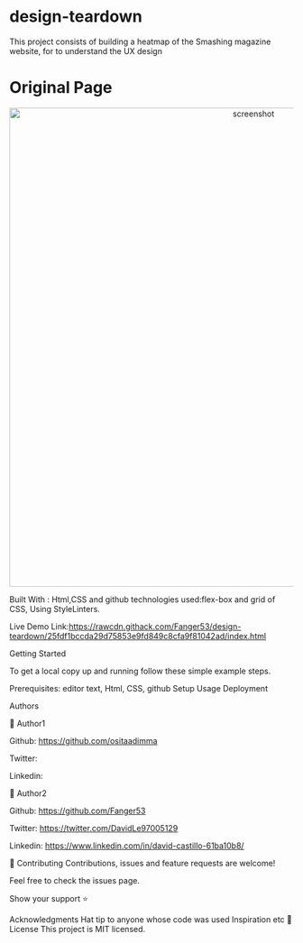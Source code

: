 # design-teardown
This project consists of building a heatmap of the Smashing magazine website, for to understand the UX design

# Original Page
<p align="center">
  <img src="img/screenshot.png" width="850" title="screenshot">
</p>


Built With : Html,CSS and github technologies used:flex-box and grid of CSS, Using StyleLinters.

Live Demo Link:https://rawcdn.githack.com/Fanger53/design-teardown/25fdf1bccda29d75853e9fd849c8cfa9f81042ad/index.html


Getting Started

To get a local copy up and running follow these simple example steps.

Prerequisites: editor text, Html, CSS, github Setup Usage Deployment

Authors

👤 Author1

Github: https://github.com/ositaadimma

Twitter:

Linkedin:

👤 Author2

Github: https://github.com/Fanger53

Twitter: https://twitter.com/DavidLe97005129

Linkedin: https://www.linkedin.com/in/david-castillo-61ba10b8/

🤝 Contributing Contributions, issues and feature requests are welcome!

Feel free to check the issues page.

Show your support ⭐️

Acknowledgments Hat tip to anyone whose code was used Inspiration etc 📝 License This project is MIT licensed.
